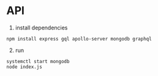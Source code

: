 # API

1. install dependencies
```
npm install express gql apollo-server mongodb graphql
```

2. run
```
systemctl start mongodb
node index.js
```
